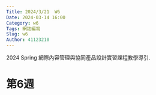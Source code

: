 ```yaml
---
Title: 2024/3/21  W6 
Date: 2024-03-14 16:00
Category: w6
Tags: 網誌編寫
Slug: w6
Author: 41123210
---
```


2024 Spring 網際內容管理與協同產品設計實習課程教學導引.

<!-- PELICAN_END_SUMMARY -->
# 第6週
